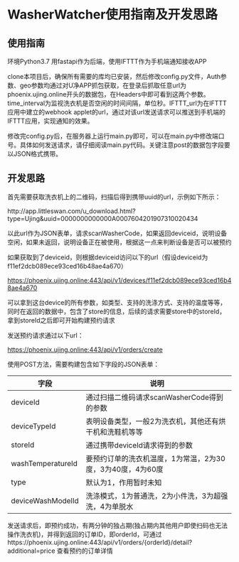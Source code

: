 #  WasherWatcher使用指南及开发思路

##  使用指南

环境Python3.7 用fastapi作为后端，使用IFTTT作为手机端通知接收APP

clone本项目后，确保所有需要的库均已安装，然后修改config.py文件，Auth参数、geo参数均通过对U净APP抓包获取，在登录后抓取任意url为phoenix.ujing.online开头的数据包，在Headers中即可看到这两个参数。time_interval为监视洗衣机是否空闲的时间间隔，单位秒。IFTTT_url为在IFTTT应用中建立的webhook applet的url，通过对该url发送请求可以推送到手机端的IFTTT应用，实现通知的效果。

修改完config.py后，在服务器上运行main.py即可，可以在main.py中修改端口号。具体如何发送请求，请仔细阅读main.py代码。关键注意post的数据包字段要以JSON格式携带。

##  开发思路

首先需要获取洗衣机上的二维码，扫描后得到携带uuid的url，示例如下所示：

http:\/\/app.littleswan.com\/u_download.html?type=Ujing&uuid=0000000000000A0007604201907310020434

以此url作为JSON表单，请求scanWasherCode，如果返回deviceid，说明设备空闲，如果未返回，说明设备正在被使用，根据这一点来判断设备是否可以被预约

如果获取到了deviceid，则根据deviceid访问以下的url（假设deviceid为f11ef2dcb089ece93ced16b48ae4a670）

https://phoenix.ujing.online:443/api/v1/devices/f11ef2dcb089ece93ced16b48ae4a670

可以拿到这台device的所有参数，如类型、支持的洗涤方式、支持的温度等等，同时在返回的数据中，包含了store的信息，后续的请求需要store中的storeId，拿到storeId之后即可开始构建预约请求

发送预约请求通过以下url：

https://phoenix.ujing.online:443/api/v1/orders/create

使用POST方法，需要构建包含如下字段的JSON表单：

| 字段              | 说明                                                       |
| ----------------- | ---------------------------------------------------------- |
| deviceId          | 通过扫描二维码请求scanWasherCode得到的参数                 |
| deviceTypeId      | 表明设备类型，一般2为洗衣机，其他还有烘干机和洗鞋机等等    |
| storeId           | 通过携带deviceId请求得到的参数                             |
| washTemperatureId | 要预约订单的洗衣机温度，1为常温，2为30度，3为40度，4为60度 |
| type              | 默认为1，作用暂时未知                                      |
| deviceWashModelId | 洗涤模式，1为普通洗，2为小件洗，3为超强洗，4为单脱水       |

发送请求后，即预约成功，有两分钟的独占期(独占期内其他用户即使扫码也无法操作洗衣机)，并得到返回的订单ID，即orderId，可通过https://phoenix.ujing.online:443/api/v1/orders/{orderId}/detail?additional=price 查看预约的订单详情
